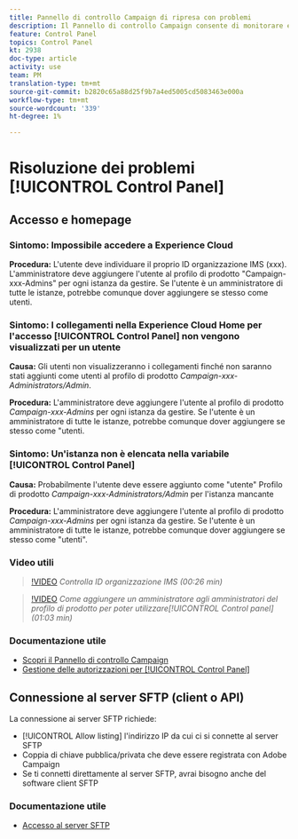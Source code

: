 ```yaml
---
title: Pannello di controllo Campaign di ripresa con problemi
description: Il Pannello di controllo Campaign consente di monitorare e gestire lo storage SFTP per istanza e  indirizzi IP del elenco consentiti.
feature: Control Panel
topics: Control Panel
kt: 2938
doc-type: article
activity: use
team: PM
translation-type: tm+mt
source-git-commit: b2820c65a88d25f9b7a4ed5005cd5083463e000a
workflow-type: tm+mt
source-wordcount: '339'
ht-degree: 1%

---
```



# Risoluzione dei problemi [!UICONTROL Control Panel]

## Accesso e homepage

### Sintomo: Impossibile accedere a  Experience Cloud

**Procedura:**
L&#39;utente deve individuare il proprio ID organizzazione IMS (xxx). L&#39;amministratore deve aggiungere l&#39;utente al profilo di prodotto &quot;Campaign-xxx-Admins&quot; per ogni istanza da gestire. Se l&#39;utente è un amministratore di tutte le istanze, potrebbe comunque dover aggiungere se stesso come utenti.

### Sintomo: I collegamenti nella  Experience Cloud Home per l&#39;accesso [!UICONTROL Control Panel] non vengono visualizzati per un utente

**Causa:**
Gli utenti non visualizzeranno i collegamenti finché non saranno stati aggiunti come utenti al profilo di prodotto _Campaign-xxx-Administrators/Admin_.

**Procedura:**
L&#39;amministratore deve aggiungere l&#39;utente al profilo di prodotto _Campaign-xxx-Admins_ per ogni istanza da gestire. Se l&#39;utente è un amministratore di tutte le istanze, potrebbe comunque dover aggiungere se stesso come &quot;utenti.

### Sintomo: Un&#39;istanza non è elencata nella variabile [!UICONTROL Control Panel]

**Causa:**
Probabilmente l&#39;utente deve essere aggiunto come &quot;utente&quot; Profilo di prodotto _Campaign-xxx-Administrators/Admin_ per l&#39;istanza mancante

**Procedura:**
L&#39;amministratore deve aggiungere l&#39;utente al profilo di prodotto _Campaign-xxx-Admins_ per ogni istanza da gestire. Se l&#39;utente è un amministratore di tutte le istanze, potrebbe comunque dover aggiungere se stesso come &quot;utenti&quot;.

### Video utili

>[!VIDEO](https://video.tv.adobe.com/v/27183?quality=12)
*Controlla ID organizzazione IMS (00:26 min)*

>[!VIDEO](https://video.tv.adobe.com/v/27147?quality=12)
*Come aggiungere un amministratore agli amministratori del profilo di prodotto per poter utilizzare[!UICONTROL Control panel](01:03 min)*

### Documentazione utile

* [Scopri il Pannello di controllo Campaign](https://helpx.adobe.com/campaign/kb/control-panel-overview.html)
* [Gestione delle autorizzazioni per [!UICONTROL Control Panel]](https://helpx.adobe.com/campaign/kb/control-panel-access.html)

## Connessione al server SFTP (client o API)

La connessione ai server SFTP richiede:

* [!UICONTROL Allow listing] l&#39;indirizzo IP da cui ci si connette al server SFTP
* Coppia di chiave pubblica/privata che deve essere registrata con  Adobe Campaign
* Se ti connetti direttamente al server SFTP, avrai bisogno anche del software client SFTP

### Documentazione utile

* [Accesso al server SFTP](https://helpx.adobe.com/campaign/kb/control-panel-sftp.html#LoggingintoyourSFTPserver)

